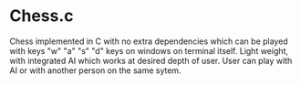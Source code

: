 # Chess.c
Chess implemented in C with no extra dependencies which can be played with keys "w" "a" "s" "d" keys on windows on terminal itself. Light weight, with integrated AI which works at desired depth of user. User can play with AI or with another person on the same sytem.
